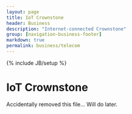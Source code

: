 ```yaml
---
layout: page
title: IoT Crownstone
header: Business
description: "Internet-connected Crownstone"
group: [navigation-business-footer]
markdown: true
permalink: business/telecom
---
```

{% include JB/setup %}

# IoT Crownstone

Accidentally removed this file... Will do later.

